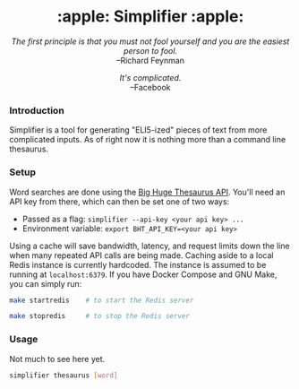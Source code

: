 <h1 align="center" style="border-bottom: none;">:apple: Simplifier :apple:</h1>
<p align="center"><i>The first principle is that you must not fool yourself and you are the easiest person to fool.</i><br>–Richard Feynman</p>
<p align="center"><i>It's complicated.</i><br>–Facebook</p>

### Introduction

Simplifier is a tool for generating "ELI5-ized" pieces of text from more complicated inputs. As of right now it is nothing more than a command line thesaurus.

### Setup

Word searches are done using the [Big Huge Thesaurus API][1]. You'll need an API key from there, which can then be set one of two ways:
- Passed as a flag: `simplifier --api-key <your api key> ...`
- Environment variable: `export BHT_API_KEY=<your api key>`

Using a cache will save bandwidth, latency, and request limits down the line when many repeated API calls are being made. Caching aside to a local Redis instance is currently hardcoded. The instance is assumed to be running at `localhost:6379`. If you have Docker Compose and GNU Make, you can simply run:

```sh
make startredis    # to start the Redis server

make stopredis     # to stop the Redis server
```

### Usage

Not much to see here yet.

```sh
simplifier thesaurus [word]
```


[1]: https://words.bighugelabs.com/api.php
